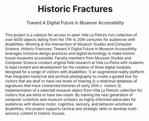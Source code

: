 ---
pid: historic-fractures
done: true
title: Historic Fractures
subtitle: Toward A Digital Future in Museum Accessibility
category: DH Seed Grant Recipient
tags:
- public-humanities
- accessibility
cohort_year: '2022'
abstract: 'This project is a catalyst for access to open Villa La Pietra’s rich collection
  of over 6000 objects dating from the 17th to 20th centuries for audiences with disabilities.
  Working at the intersection of Museum Studies and Computer Science, Historic Fractures:
  Toward A Digital Future in Museum Accessibility leverages inclusive design practices
  and digital technology to make historic house museums accessible. Faculty members
  from Museum Studies and Computer Science conduct original field research at Villa
  La Pietra with students to lead content and development for the creation of three
  digital modules designed for a range of visitors with disabilities: 1) an augmented
  reality platform that integrates historical and archival photography to create a
  guided tour for visitors that are deaf or have low levels of hearing 2) a relational
  database of signatures that trace connected histories of early 20th c. visitors
  3) implementation of a selected museum object from Villa La Pietra’s collection
  for visitors that are blind or have low vision. By training the next generation
  of computer scientists and museum scholars as highly-informed advocates for audiences
  with diverse motor, cognitive, sensory, and behavior-emotional disabilities, this
  project supports tactical and strategic skills to develop multi-sensory content
  in historic houses.'
pis:
- flouty
- kapp
link: https://wp.nyu.edu/artsampscience-historicfractures/
image: historic-fractures.jpg
original_img: https://s18798.pcdn.co/artsampscience-historicfractures/wp-content/uploads/sites/26462/2023/05/IMG_4975-768x1024.jpg
hero_image: "/media/projects/historic-fractures.jpg"
order: '044'
layout: project
---
